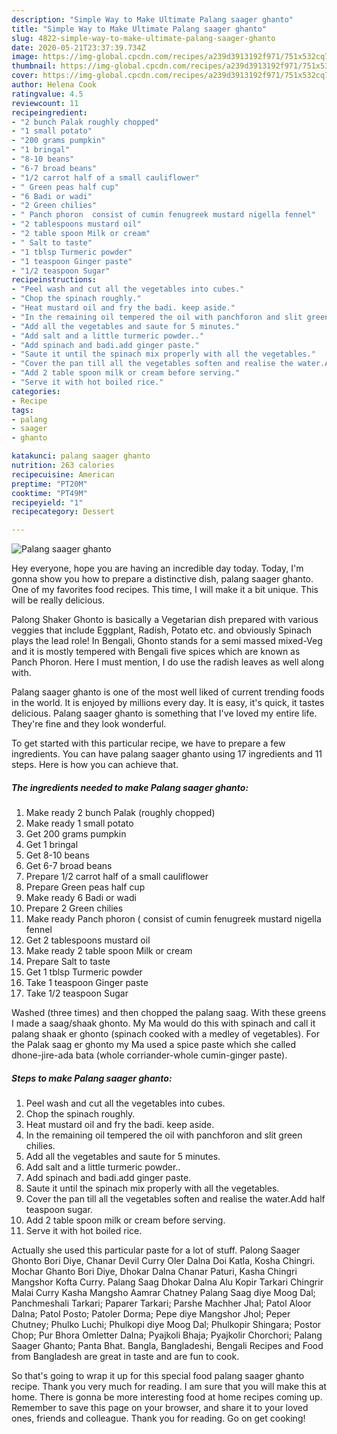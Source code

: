 ```yaml
---
description: "Simple Way to Make Ultimate Palang saager ghanto"
title: "Simple Way to Make Ultimate Palang saager ghanto"
slug: 4822-simple-way-to-make-ultimate-palang-saager-ghanto
date: 2020-05-21T23:37:39.734Z
image: https://img-global.cpcdn.com/recipes/a239d3913192f971/751x532cq70/palang-saager-ghanto-recipe-main-photo.jpg
thumbnail: https://img-global.cpcdn.com/recipes/a239d3913192f971/751x532cq70/palang-saager-ghanto-recipe-main-photo.jpg
cover: https://img-global.cpcdn.com/recipes/a239d3913192f971/751x532cq70/palang-saager-ghanto-recipe-main-photo.jpg
author: Helena Cook
ratingvalue: 4.5
reviewcount: 11
recipeingredient:
- "2 bunch Palak roughly chopped"
- "1 small potato"
- "200 grams pumpkin"
- "1 bringal"
- "8-10 beans"
- "6-7 broad beans"
- "1/2 carrot half of a small cauliflower"
- " Green peas half cup"
- "6 Badi or wadi"
- "2 Green chilies"
- " Panch phoron  consist of cumin fenugreek mustard nigella fennel"
- "2 tablespoons mustard oil"
- "2 table spoon Milk or cream"
- " Salt to taste"
- "1 tblsp Turmeric powder"
- "1 teaspoon Ginger paste"
- "1/2 teaspoon Sugar"
recipeinstructions:
- "Peel wash and cut all the vegetables into cubes."
- "Chop the spinach roughly."
- "Heat mustard oil and fry the badi. keep aside."
- "In the remaining oil tempered the oil with panchforon and slit green chilies."
- "Add all the vegetables and saute for 5 minutes."
- "Add salt and a little turmeric powder.."
- "Add spinach and badi.add ginger paste."
- "Saute it until the spinach mix properly with all the vegetables."
- "Cover the pan till all the vegetables soften and realise the water.Add half teaspoon sugar."
- "Add 2 table spoon milk or cream before serving."
- "Serve it with hot boiled rice."
categories:
- Recipe
tags:
- palang
- saager
- ghanto

katakunci: palang saager ghanto 
nutrition: 263 calories
recipecuisine: American
preptime: "PT20M"
cooktime: "PT49M"
recipeyield: "1"
recipecategory: Dessert

---
```



![Palang saager ghanto](https://img-global.cpcdn.com/recipes/a239d3913192f971/751x532cq70/palang-saager-ghanto-recipe-main-photo.jpg)

Hey everyone, hope you are having an incredible day today. Today, I'm gonna show you how to prepare a distinctive dish, palang saager ghanto. One of my favorites food recipes. This time, I will make it a bit unique. This will be really delicious.

Palong Shaker Ghonto is basically a Vegetarian dish prepared with various veggies that include Eggplant, Radish, Potato etc. and obviously Spinach plays the lead role! In Bengali, Ghonto stands for a semi massed mixed-Veg and it is mostly tempered with Bengali five spices which are known as Panch Phoron. Here I must mention, I do use the radish leaves as well along with.

Palang saager ghanto is one of the most well liked of current trending foods in the world. It is enjoyed by millions every day. It is easy, it's quick, it tastes delicious. Palang saager ghanto is something that I've loved my entire life. They're fine and they look wonderful.


To get started with this particular recipe, we have to prepare a few ingredients. You can have palang saager ghanto using 17 ingredients and 11 steps. Here is how you can achieve that.

<!--inarticleads1-->

##### The ingredients needed to make Palang saager ghanto:

1. Make ready 2 bunch Palak (roughly chopped)
1. Make ready 1 small potato
1. Get 200 grams pumpkin
1. Get 1 bringal
1. Get 8-10 beans
1. Get 6-7 broad beans
1. Prepare 1/2 carrot half of a small cauliflower
1. Prepare  Green peas half cup
1. Make ready 6 Badi or wadi
1. Prepare 2 Green chilies
1. Make ready  Panch phoron ( consist of cumin fenugreek mustard nigella fennel
1. Get 2 tablespoons mustard oil
1. Make ready 2 table spoon Milk or cream
1. Prepare  Salt to taste
1. Get 1 tblsp Turmeric powder
1. Take 1 teaspoon Ginger paste
1. Take 1/2 teaspoon Sugar


Washed (three times) and then chopped the palang saag. With these greens I made a saag/shaak ghonto. My Ma would do this with spinach and call it palang shaak er ghonto (spinach cooked with a medley of vegetables). For the Palak saag er ghonto my Ma used a spice paste which she called dhone-jire-ada bata (whole corriander-whole cumin-ginger paste). 

<!--inarticleads2-->

##### Steps to make Palang saager ghanto:

1. Peel wash and cut all the vegetables into cubes.
1. Chop the spinach roughly.
1. Heat mustard oil and fry the badi. keep aside.
1. In the remaining oil tempered the oil with panchforon and slit green chilies.
1. Add all the vegetables and saute for 5 minutes.
1. Add salt and a little turmeric powder..
1. Add spinach and badi.add ginger paste.
1. Saute it until the spinach mix properly with all the vegetables.
1. Cover the pan till all the vegetables soften and realise the water.Add half teaspoon sugar.
1. Add 2 table spoon milk or cream before serving.
1. Serve it with hot boiled rice.


Actually she used this particular paste for a lot of stuff. Palong Saager Ghonto Bori Diye, Chanar Devil Curry Oler Dalna Doi Katla, Kosha Chingri. Mochar Ghanto Bori Diye, Dhokar Dalna Chanar Paturi, Kasha Chingri Mangshor Kofta Curry. Palang Saag Dhokar Dalna Alu Kopir Tarkari Chingrir Malai Curry Kasha Mangsho Aamrar Chatney Palang Saag diye Moog Dal; Panchmeshali Tarkari; Paparer Tarkari; Parshe Machher Jhal; Patol Aloor Dalna; Patol Posto; Patoler Dorma; Pepe diye Mangshor Jhol; Peper Chutney; Phulko Luchi; Phulkopi diye Moog Dal; Phulkopir Shingara; Postor Chop; Pur Bhora Omletter Dalna; Pyajkoli Bhaja; Pyajkolir Chorchori; Palang Saager Ghanto; Panta Bhat. Bangla, Bangladeshi, Bengali Recipes and Food from Bangladesh are great in taste and are fun to cook. 

So that's going to wrap it up for this special food palang saager ghanto recipe. Thank you very much for reading. I am sure that you will make this at home. There is gonna be more interesting food at home recipes coming up. Remember to save this page on your browser, and share it to your loved ones, friends and colleague. Thank you for reading. Go on get cooking!
